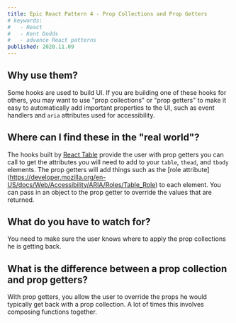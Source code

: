 ```yaml
---
title: Epic React Pattern 4 - Prop Collections and Prop Getters
# keywords:
#   - React
#   - Kent Dodds
#   - advance React patterns
published: 2020.11.09
---
```



## Why use them?

Some hooks are used to build UI. If you are building one of these hooks for others, you may want to use "prop collections" or "prop getters" to make it easy to automatically add important properties to the UI, such as event handlers and `aria` attributes used for accessibility.

## Where can I find these in the "real world"?

The hooks built by [React Table](https://github.com/tannerlinsley/react-table) provide the user with prop getters you can call to get the attributes you will need to add to your `table`, `thead`, and `tbody` elements. The prop getters will add things such as the [role attribute] (https://developer.mozilla.org/en-US/docs/Web/Accessibility/ARIA/Roles/Table_Role) to each element. You can pass in an object to the prop getter to override the values that are returned.

## What do you have to watch for?

You need to make sure the user knows where to apply the prop collections he is getting back.

## What is the difference between a prop collection and prop getters?

With prop getters, you allow the user to override the props he would typically get back with a prop collection. A lot of times this involves composing functions together.
